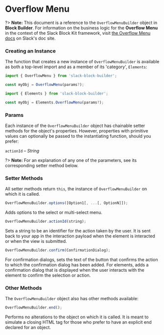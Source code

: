 # Overflow Menu

?> **Note:** This document is a reference to the `OverflowMenuBuilder` object in **Block Builder**. For information on the business logic for the **Overflow Menu** in the context of the Slack Block Kit framework, visit [the Overflow Menu docs](https:&#x2F;&#x2F;api.slack.com&#x2F;reference&#x2F;block-kit&#x2F;block-elements#overflow) on Slack's doc site.

### Creating an Instance 

The function that creates a new instance of `OverflowMenuBuilder` is available as both a top-level import and as a member of its 'category', `Elements`:

```javascript
import { OverflowMenu } from 'slack-block-builder';

const myObj = OverflowMenu(params?);

```

```javascript
import { Elements } from 'slack-block-builder';

const myObj = Elements.OverflowMenu(params?);
```

### Params

Each instance of the `OverflowMenuBuilder` object has chainable setter methods for the object's properties. However, properties with primitive values can optionally be passed to the instantiating function, should you prefer:

`actionId` – *String*


?> **Note:** For an explanation of any one of the parameters, see its corresponding setter method below.

### Setter Methods

All setter methods return `this`, the instance of `OverflowMenuBuilder` on which it is called.

```javascript
OverflowMenuBuilder.options([Option1[, ...[, OptionN]]);
```

Adds options to the select or multi-select menu. 
```javascript
OverflowMenuBuilder.actionId(string);
```

Sets a string to be an identifier for the action taken by the user. It is sent back to your app in the interaction payload when the element is interacted or when the view is submitted. 
```javascript
OverflowMenuBuilder.confirm(ConfirmationDialog);
```

For confirmation dialogs, sets the text of the button that confirms the action to which the confirmation dialog has been added. For elements, adds a confirmation dialog that is displayed when the user interacts with the element to confirm the selection or action. 

### Other Methods

The `OverflowMenuBuilder` object also has other methods available:

```javascript
OverflowMenuBuilder.end();
```

Performs no alterations to the object on which it is called. It is meant to simulate a closing HTML tag for those who prefer to have an explicit end declared for an object. 
